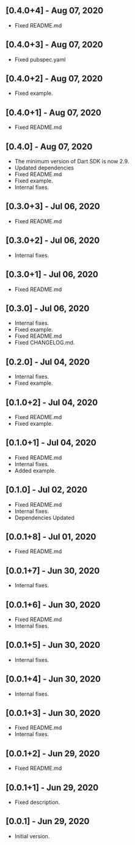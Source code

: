 ## [0.4.0+4] - Aug 07, 2020

* Fixed README.md

## [0.4.0+3] - Aug 07, 2020

* Fixed pubspec.yaml

## [0.4.0+2] - Aug 07, 2020

* Fixed example.

## [0.4.0+1] - Aug 07, 2020

* Fixed README.md

## [0.4.0] - Aug 07, 2020

* The minimum version of Dart SDK is now 2.9.
* Updated dependencies
* Fixed README.md
* Fixed example.
* Internal fixes.

## [0.3.0+3] - Jul 06, 2020

* Fixed README.md

## [0.3.0+2] - Jul 06, 2020

* Internal fixes.

## [0.3.0+1] - Jul 06, 2020

* Fixed README.md

## [0.3.0] - Jul 06, 2020

* Internal fixes.
* Fixed example.
* Fixed README.md
* Fixed CHANGELOG.md.

## [0.2.0] - Jul 04, 2020

* Internal fixes.
* Fixed example.

## [0.1.0+2] - Jul 04, 2020

* Fixed README.md
* Fixed example.

## [0.1.0+1] - Jul 04, 2020

* Fixed README.md
* Internal fixes.
* Added example.

## [0.1.0] - Jul 02, 2020

* Fixed README.md
* Internal fixes.
* Dependencies Updated

## [0.0.1+8] - Jul 01, 2020

* Fixed README.md

## [0.0.1+7] - Jun 30, 2020

* Internal fixes.

## [0.0.1+6] - Jun 30, 2020

* Fixed README.md
* Internal fixes.

## [0.0.1+5] - Jun 30, 2020

* Internal fixes.

## [0.0.1+4] - Jun 30, 2020

* Internal fixes.

## [0.0.1+3] - Jun 30, 2020

* Fixed README.md
* Internal fixes.

## [0.0.1+2] - Jun 29, 2020

* Fixed README.md

## [0.0.1+1] - Jun 29, 2020

* Fixed description.

## [0.0.1] - Jun 29, 2020

* Initial version.
